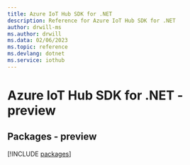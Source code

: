 ```yaml
---
title: Azure IoT Hub SDK for .NET
description: Reference for Azure IoT Hub SDK for .NET
author: drwill-ms
ms.author: drwill
ms.data: 02/06/2023
ms.topic: reference
ms.devlang: dotnet
ms.service: iothub
---
```

# Azure IoT Hub SDK for .NET - preview
## Packages - preview
[!INCLUDE [packages](iot-hub-index.md)]